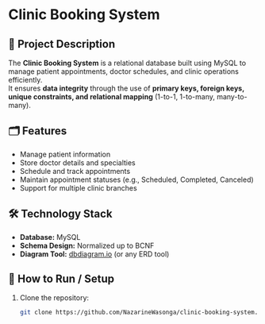 # Clinic Booking System

## 📌 Project Description
The **Clinic Booking System** is a relational database built using MySQL to manage patient appointments, doctor schedules, and clinic operations efficiently.  
It ensures **data integrity** through the use of **primary keys, foreign keys, unique constraints, and relational mapping** (1-to-1, 1-to-many, many-to-many).

## 🗂 Features
- Manage patient information
- Store doctor details and specialties
- Schedule and track appointments
- Maintain appointment statuses (e.g., Scheduled, Completed, Canceled)
- Support for multiple clinic branches

## 🛠 Technology Stack
- **Database:** MySQL
- **Schema Design:** Normalized up to BCNF
- **Diagram Tool:** [dbdiagram.io](https://dbdiagram.io) (or any ERD tool)

## 🚀 How to Run / Setup
1. Clone the repository:
   ```bash
   git clone https://github.com/NazarineWasonga/clinic-booking-system.git
